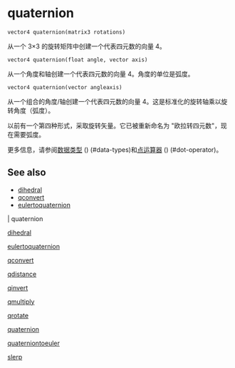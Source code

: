 # quaternion

`vector4 quaternion(matrix3 rotations)`

从一个 3×3 的旋转矩阵中创建一个代表四元数的向量 4。

`vector4 quaternion(float angle, vector axis)`

从一个角度和轴创建一个代表四元数的向量 4。角度的单位是弧度。

`vector4 quaternion(vector angleaxis)`

从一个组合的角度/轴创建一个代表四元数的向量 4。这是标准化的旋转轴乘以旋转角度（弧度）。

以前有一个第四种形式，采取旋转矢量。它已被重新命名为 "欧拉转四元数"，现在需要弧度。

更多信息，请参阅[数据类型](.../lang.html) () (#data-types)和[点运算器](.../lang.html) () (#dot-operator)。

## See also

- [dihedral](dihedral.html)
- [qconvert](qconvert.html)
- [eulertoquaternion](eulertoquaternion.html)

|
quaternion

[dihedral](dihedral.html)

[eulertoquaternion](eulertoquaternion.html)

[qconvert](qconvert.html)

[qdistance](qdistance.html)

[qinvert](qinvert.html)

[qmultiply](qmultiply.html)

[qrotate](qrotate.html)

[quaternion](quaternion.html)

[quaterniontoeuler](quaterniontoeuler.html)

[slerp](slerp.html)
